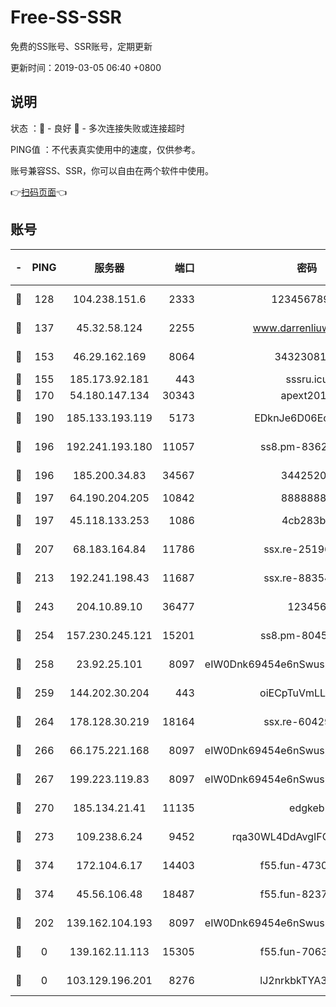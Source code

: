# Free-SS-SSR

免费的SS账号、SSR账号，定期更新

更新时间：2019-03-05 06:40 +0800

## 说明

状态     ：🙂 - 良好 🙁 - 多次连接失败或连接超时

PING值   ：不代表真实使用中的速度，仅供参考。

账号兼容SS、SSR，你可以自由在两个软件中使用。

👉[扫码页面](https://liesauer.github.io/free-ss-ssr.github.io/)👈

## 账号

|-|PING|服务器|端口|密码|加密方式|区域|
|:----:|:----:|:-----:|-----:|:----:|:----:|:----:|
|🙂|128|104.238.151.6|2333|12345678900|aes-256-cfb|JP|
|🙂|137|45.32.58.124|2255|www.darrenliuwei.com|aes-256-cfb|JP|
|🙂|153|46.29.162.169|8064|3432308177|aes-256-cfb|RU|
|🙂|155|185.173.92.181|443|sssru.icu|rc4-md5|RU|
|🙂|170|54.180.147.134|30343|apext2019|chacha20|KR|
|🙂|190|185.133.193.119|5173|EDknJe6D06EoWDaw|aes-256-cfb|US|
|🙂|196|192.241.193.180|11057|ss8.pm-83620677|aes-256-cfb|US|
|🙂|196|185.200.34.83|34567|34425208|aes-256-cfb|US|
|🙂|197|64.190.204.205|10842|88888888|rc4-md5|US|
|🙂|197|45.118.133.253|1086|4cb283b8|aes-256-cfb|SG|
|🙂|207|68.183.164.84|11786|ssx.re-25196932|aes-256-cfb|US|
|🙂|213|192.241.198.43|11687|ssx.re-88354290|aes-256-cfb|US|
|🙂|243|204.10.89.10|36477|123456|aes-256-cfb|US|
|🙂|254|157.230.245.121|15201|ss8.pm-80454151|aes-256-cfb|SG|
|🙂|258|23.92.25.101|8097|eIW0Dnk69454e6nSwuspv9DmS201tQ0D|aes-256-cfb|US|
|🙂|259|144.202.30.204|443|oiECpTuVmLLxk4Ts|aes-256-cfb|US|
|🙂|264|178.128.30.219|18164|ssx.re-60429944|aes-256-cfb|SG|
|🙂|266|66.175.221.168|8097|eIW0Dnk69454e6nSwuspv9DmS201tQ0D|aes-256-cfb|US|
|🙂|267|199.223.119.83|8097|eIW0Dnk69454e6nSwuspv9DmS201tQ0D|aes-256-cfb|US|
|🙂|270|185.134.21.41|11135|edgkeb|aes-256-cfb|GB|
|🙂|273|109.238.6.24|9452|rqa30WL4DdAvgIFG6Fs3znzTa|aes-256-cfb|FR|
|🙂|374|172.104.6.17|14403|f55.fun-47304627|aes-256-cfb|US|
|🙂|374|45.56.106.48|18487|f55.fun-82379795|aes-256-cfb|US|
|🙂|202|139.162.104.193|8097|eIW0Dnk69454e6nSwuspv9DmS201tQ0D|aes-256-cfb|JP|
|🙁|0|139.162.11.113|15305|f55.fun-70630978|aes-256-cfb|SG|
|🙁|0|103.129.196.201|8276|lJ2nrkbkTYA30wv0|aes-256-cfb|US|

